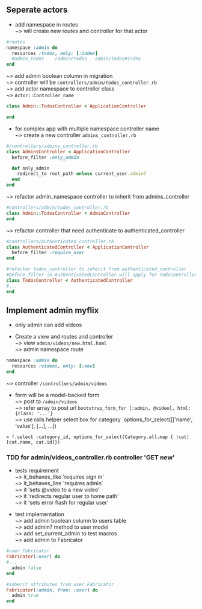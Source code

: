 ## Seperate actors  
* add namespace in routes  
~> will create new routes and controller for that actor  
```ruby
#routes
namespace :admin do
  resources :todos, only: [:index]
  #admin_todos    /admin/todos   admin/todos#index
end
```
~> add admin boolean column in migration  
~> controller will be `controllers/admin/todos_controller.rb`  
~> add actor namespace to controller class  
~> `Actor::Controller_name`   
```ruby
class Admin::TodosController < ApplicationController

end
```

* for complex app with multiple namespace controller name  
~> create a new controller `admins_controller.rb`  
```ruby
#/controllers/admins_controller.rb
class AdminsController < ApplicationController
  before_filter :only_admin

  def only_admin
    redirect_to root_path unless current_user.admin?
  end
end
```
~> refactor admin_namespace controller to inherit from admins_controller  
```ruby
#controllers/admin/todos_controller.rb
class Admin::TodosController < AdminController
end
```

~> refactor controller that need authenticate to authenticated_controller  
```ruby
#controllers/authenticated_controller.rb
class AuthenticatedController < ApplicationController
  before_filter :require_user
end
```
```ruby
#refactor todos_controller to inherit from authenticated_controller
#before_filter in AuthenticatedController will apply for TodoController
class TodosController < AuthenticatedController
#...
end
```

## Implement admin myflix  
* only admin can add videos  

* Create a view and routes and controller   
~> view `admin/videos/new.html.haml`  
~> admin namespace route  
```ruby
namespace :admin do
  resources :videos, only: [:new]
end
```
~> controller `/controllers/admin/videos`  

* form will be a model-backed form  
~> post to `/admin/videos`  
~> refer array to post url `bootstrap_form_for [:admin, @video], html: {class: '...'}`  
~> use rails helper select box for category `options_for_select([['name', 'value'], [...], ...]) 
```haml
= f.select :category_id, options_for_select(Category.all.map { |cat| [cat.name, cat.id]})
```

### TDD for admin/videos_controller.rb controller 'GET new'   
* tests requirement  
~> it_behaves_like 'requires sign in'  
~> it_behaves_line 'requires admin`    
~> it 'sets @video to a new video'  
~> it 'redirects regular user to home path'  
~> it 'sets error flash for regular user'  

* test implementation  
~> add admin boolean column to users table  
~> add admin? method to user model  
~> add set_current_admin to test macros  
~> add admin to Fabricator  
```ruby
#user fabricator
Fabricator(:user) do
#...
  admin false
end

#inherit attributes from user Fabricator
Fabricator(:admin, from: :user) do
  admin true
end
```